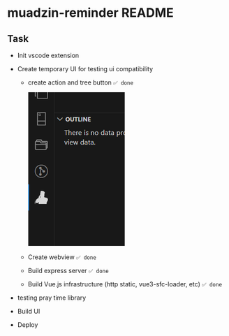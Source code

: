 # muadzin-reminder README
 
## Task

- Init vscode extension
- Create temporary UI for testing ui compatibility
   - create action and tree button     ``✅ done``  

     ![ss](./doc_img/actionbutton.png)
   
   - Create webview    ``✅ done``               
   - Build express server ``✅ done``  
   - Build Vue.js infrastructure (http static, vue3-sfc-loader, etc) ``✅ done``  

- testing pray time library
- Build UI
- Deploy
